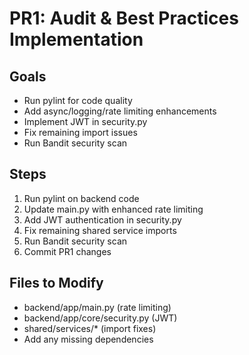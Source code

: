 # PR1: Audit & Best Practices Implementation

## Goals
- Run pylint for code quality
- Add async/logging/rate limiting enhancements
- Implement JWT in security.py
- Fix remaining import issues
- Run Bandit security scan

## Steps
1. Run pylint on backend code
2. Update main.py with enhanced rate limiting
3. Add JWT authentication in security.py
4. Fix remaining shared service imports
5. Run Bandit security scan
6. Commit PR1 changes

## Files to Modify
- backend/app/main.py (rate limiting)
- backend/app/core/security.py (JWT)
- shared/services/* (import fixes)
- Add any missing dependencies
